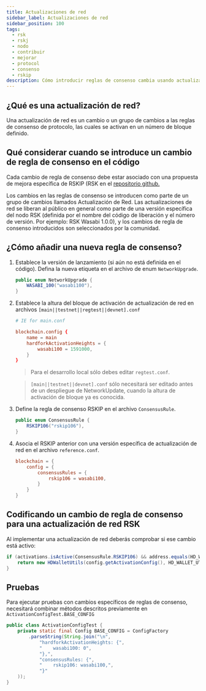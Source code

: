 ```yaml
---
title: Actualizaciones de red
sidebar_label: Actualizaciones de red
sidebar_position: 100
tags:
  - rsk
  - rskj
  - nodo
  - contribuir
  - mejorar
  - protocol
  - consenso
  - rskip
description: Cómo introducir reglas de consenso cambia usando actualizaciones de red en un nodo RSK. Qué hacer.Añadiendo una nueva regla. Ejecutando pruebas con nuevas reglas.
---
```


## ¿Qué es una actualización de red?

Una actualización de red es un cambio o un grupo de cambios a las reglas de consenso de protocolo, las cuales se activan en un número de bloque definido.

## Qué considerar cuando se introduce un cambio de regla de consenso en el código

Cada cambio de regla de consenso debe estar asociado con una propuesta de mejora específica de RSKIP (RSK en el [repositorio github.](https://github.com/rsksmart/RSKIPs)

Los cambios en las reglas de consenso se introducen como parte de un grupo de cambios llamados Actualización de Red. Las actualizaciones de red se liberan al público en general como parte de una versión específica del nodo RSK (definida por el nombre del código de liberación y el número de versión. Por ejemplo: RSK Wasabi 1.0.0), y los cambios de regla de consenso introducidos son seleccionados por la comunidad.

## ¿Cómo añadir una nueva regla de consenso?

1. Establece la versión de lanzamiento (si aún no está definida en el código). Defina la nueva etiqueta en el archivo de enum `NetworkUpgrade`.
    ```java
    public enum NetworkUpgrade {
        WASABI_100("wasabi100"),
    }
    ```

2. Establece la altura del bloque de activación de actualización de red en archivos `[main||testnet||regtest||devnet].conf`

    ```conf
    # IE for main.conf

    blockchain.config {
        name = main
        hardforkActivationHeights = {
            wasabi100 = 1591000,
        }
    }
    ```

    > Para el desarrollo local sólo debes editar `regtest.conf`.

    > `[main||testnet||devnet].conf` sólo necesitará ser editado antes de un despliegue de NetworkUpdate, cuando la altura de activación de bloque ya es conocida.

3. Define la regla de consenso RSKIP en el archivo `ConsensusRule`.
    ```java
    public enum ConsensusRule {
        RSKIP106("rskip106"),
    }
    ```

4. Asocia el RSKIP anterior con una versión específica de actualización de red en el archivo `reference.conf`.
    ```conf
    blockchain = {
        config = {
            consensusRules = {
                rskip106 = wasabi100,
            }
        }
    }
    ```

## Codificando un cambio de regla de consenso para una actualización de red RSK

Al implementar una actualización de red deberás comprobar si ese cambio está activo:

```java
if (activations.isActive(ConsensusRule.RSKIP106) && address.equals(HD_WALLET_UTILS_ADDR_DW)) {
    return new HDWalletUtils(config.getActivationConfig(), HD_WALLET_UTILS_ADDR);
}
```

## Pruebas

Para ejecutar pruebas con cambios específicos de reglas de consenso, necesitará combinar métodos descritos previamente en `ActivationConfigTest.BASE_CONFIG`

```java
public class ActivationConfigTest {
    private static final Config BASE_CONFIG = ConfigFactory
        .parseString(String.join("\n",
            "hardforkActivationHeights: {",
            "    wasabi100: 0",
            "},",
            "consensusRules: {",
            "    rskip106: wasabi100,",
            "}"
    ));
}
```
